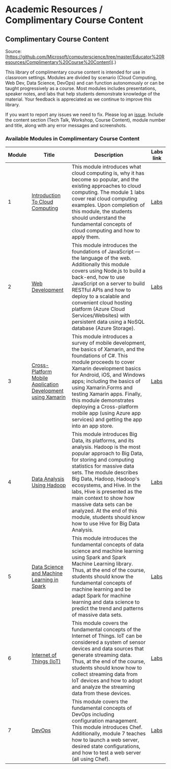 # Academic Resources / Complimentary Course Content

## Complimentary Course Content

Source: [https://github.com/Microsoft/computerscience/tree/master/Educator%20Resources/Complimentary%20Course%20Content](.)

This library of complimentary course content is intended for use in classroom settings. Modules are divided by scenario (Cloud Computing, Web Dev, Data Science, DevOps) and can function autonomously or can be taught progressively as a course. Most modules includes presentations, speaker notes, and labs that help students demonstrate knowledge of the material. Your feedback is appreciated as we continue to improve this library.

If you want to report any issues we need to fix. Please log an [issue](https://github.com/Microsoft/computerscience/issues). Include the content section (Tech Talk, Workshop, Course Content), module number and title, along with any error messages and screenshots.

### Available Modules in Complimentary Course Content

| Module | Title                                       | Description | Labs link |
| ------ | ------------------------------------------- | ------------| --------- |
| 1      | [Introduction To Cloud Computing](/Educator%20Resources/Complimentary%20Course%20Content/Module1) | This module introduces what cloud computing is, why it has become so popular, and the existing approaches to cloud computing. The module 1 labs cover real cloud computing examples. Upon completion of this module, the students should understand the fundamental concepts of cloud computing and how to apply them. | [Labs](/Educator%20Resources/Complimentary%20Course%20Content/Module1/Labs) |
| 2      | [Web Development](/Educator%20Resources/Complimentary%20Course%20Content/Module2) | This module introduces the foundations of JavaScript — the language of the web. Additionally this module covers using Node.js to build a back-end, how to use JavaScript on a server to build RESTful APIs and how to deploy to a scalable and convenient cloud hosting platform (Azure Cloud Services/Websites) with persistent data using a NoSQL database (Azure Storage). | [Labs](/Educator%20Resources/Complimentary%20Course%20Content/Module2/Labs) |
| 3      | [Cross-Platform Mobile Application Development using Xamarin](/Educator%20Resources/Complimentary%20Course%20Content/Module3) | This module introduces a survey of mobile development, the basics of Xamarin, and the foundations of C#. This module proceeds to cover Xamarin development basics for Android, iOS, and Windows apps; including the basics of using Xamarin.Forms and testing Xamarin apps. Finally, this module demonstrates deploying a Cross-platform mobile app (using Azure app services) and getting the app into an app store. | [Labs](/Educator%20Resources/Complimentary%20Course%20Content/Module3/Labs) |
| 4      | [Data Analysis Using Hadoop](/Educator%20Resources/Complimentary%20Course%20Content/Module4) | This module introduces Big Data, its platforms, and its analysis. Hadoop is the most popular approach to Big Data, for storing and computing statistics for massive data sets. The module describes Big Data, Hadoop, Hadoop's ecosystems, and Hive. In the labs, Hive is presented as the main context to show how massive data sets can be analyzed. At the end of this module, students should know how to use Hive for Big Data Analysis. | [Labs](/Educator%20Resources/Complimentary%20Course%20Content/Module4/Labs) |
| 5      | [Data Science and Machine Learning in Spark](/Educator%20Resources/Complimentary%20Course%20Content/Module5) | This module introduces the fundamental concepts of data science and machine learning using Spark and Spark Machine Learning library. Thus, at the end of the course, students should know the fundamental concepts of machine learning and be adapt Spark for machine learning and data science to predict the trend and patterns of massive data sets. | [Labs](/Educator%20Resources/Complimentary%20Course%20Content/Module5/Labs) |
| 6      | [Internet of Things (IoT)](/Educator%20Resources/Complimentary%20Course%20Content/Module6) | This module covers the fundamental concepts of the Internet of Things. IoT can be considered a system of sensor devices and data sources that generate streaming data. Thus, at the end of the course, students should know how to collect streaming data from IoT devices and how to adopt and analyze the streaming data from these devices. | [Labs](/Educator%20Resources/Complimentary%20Course%20Content/Module6/Labs) |
| 7      | [DevOps](/Educator%20Resources/Complimentary%20Course%20Content/Module7) | This module covers the fundamental concepts of DevOps including configuration management. This module introduces Chef. Additionally, module 7 teaches how to launch a web server, desired state configurations, and how to test a web server (all using Chef). | [Labs](/Educator%20Resources/Complimentary%20Course%20Content/Module7/Labs) |
